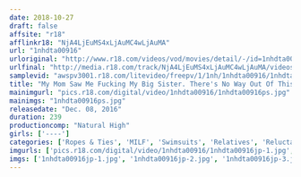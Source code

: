 ```yaml
---
date: 2018-10-27
draft: false
affsite: "r18"
afflinkr18: "NjA4LjEuMS4xLjAuMC4wLjAuMA"
url: "1nhdta00916"
urloriginal: "http://www.r18.com/videos/vod/movies/detail/-/id=1nhdta00916"
urlfinal: "http://media.r18.com/track/NjA4LjEuMS4xLjAuMC4wLjAuMA/videos/vod/movies/detail/-/id=1nhdta00916"
samplevid: "awspv3001.r18.com/litevideo/freepv/1/1nh/1nhdta00916/1nhdta00916_dmb_w.mp4"
title: "My Mom Saw Me Fucking My Big Sister. There's No Way Out Of This Mess Now, So I Fucked Them Both And Creampied Them 3"
mainimgurl: "pics.r18.com/digital/video/1nhdta00916/1nhdta00916ps.jpg"
mainimgs: "1nhdta00916ps.jpg"
releasedate: "Dec. 08, 2016"
duration: 239
productioncomp: "Natural High"
girls: ['----']
categories: ['Ropes & Ties', 'MILF', 'Swimsuits', 'Relatives', 'Reluctant', 'Variety', 'Sister', 'Creampie', 'Squirting', 'Titty Fuck']
imgurls: ['pics.r18.com/digital/video/1nhdta00916/1nhdta00916jp-1.jpg', 'pics.r18.com/digital/video/1nhdta00916/1nhdta00916jp-2.jpg', 'pics.r18.com/digital/video/1nhdta00916/1nhdta00916jp-3.jpg', 'pics.r18.com/digital/video/1nhdta00916/1nhdta00916jp-4.jpg', 'pics.r18.com/digital/video/1nhdta00916/1nhdta00916jp-5.jpg', 'pics.r18.com/digital/video/1nhdta00916/1nhdta00916jp-6.jpg', 'pics.r18.com/digital/video/1nhdta00916/1nhdta00916jp-7.jpg', 'pics.r18.com/digital/video/1nhdta00916/1nhdta00916jp-8.jpg', 'pics.r18.com/digital/video/1nhdta00916/1nhdta00916jp-9.jpg', 'pics.r18.com/digital/video/1nhdta00916/1nhdta00916jp-10.jpg', 'pics.r18.com/digital/video/1nhdta00916/1nhdta00916jp-11.jpg', 'pics.r18.com/digital/video/1nhdta00916/1nhdta00916jp-12.jpg', 'pics.r18.com/digital/video/1nhdta00916/1nhdta00916jp-13.jpg', 'pics.r18.com/digital/video/1nhdta00916/1nhdta00916jp-14.jpg', 'pics.r18.com/digital/video/1nhdta00916/1nhdta00916jp-15.jpg', 'pics.r18.com/digital/video/1nhdta00916/1nhdta00916jp-16.jpg', 'pics.r18.com/digital/video/1nhdta00916/1nhdta00916jp-17.jpg', 'pics.r18.com/digital/video/1nhdta00916/1nhdta00916jp-18.jpg', 'pics.r18.com/digital/video/1nhdta00916/1nhdta00916jp-19.jpg', 'pics.r18.com/digital/video/1nhdta00916/1nhdta00916jp-20.jpg']
imgs: ['1nhdta00916jp-1.jpg', '1nhdta00916jp-2.jpg', '1nhdta00916jp-3.jpg', '1nhdta00916jp-4.jpg', '1nhdta00916jp-5.jpg', '1nhdta00916jp-6.jpg', '1nhdta00916jp-7.jpg', '1nhdta00916jp-8.jpg', '1nhdta00916jp-9.jpg', '1nhdta00916jp-10.jpg', '1nhdta00916jp-11.jpg', '1nhdta00916jp-12.jpg', '1nhdta00916jp-13.jpg', '1nhdta00916jp-14.jpg', '1nhdta00916jp-15.jpg', '1nhdta00916jp-16.jpg', '1nhdta00916jp-17.jpg', '1nhdta00916jp-18.jpg', '1nhdta00916jp-19.jpg', '1nhdta00916jp-20.jpg']
---
```

